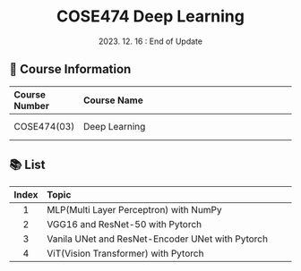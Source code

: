 # <div align="center"> COSE474 Deep Learning </div>

<div align="center"> 2023. 12. 16 : End of Update </div>

## 🤗 Course Information
|Course Number|Course Name　　　　　　　　　　　　　　　　　　　　　　　　　　|Instructor　　|
|:-|:-|:-|
|COSE474(03)|Deep Learning|Seung yong, Kim|

## 📚 List
|Index|Topic　　　　　　　　　　　　　　　　　　　　　　　　　　　　　　　　　　　　　　　　　　　|
|:-:|:-|
|1    |MLP(Multi Layer Perceptron) with NumPy|
|2    |VGG16 and ResNet-50 with Pytorch|
|3    |Vanila UNet and ResNet-Encoder UNet with Pytorch|
|4    |ViT(Vision Transformer) with Pytorch|
